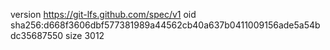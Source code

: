 version https://git-lfs.github.com/spec/v1
oid sha256:d668f3606dbf577381989a44562cb40a637b0411009156ade5a54bdc35687550
size 3012
